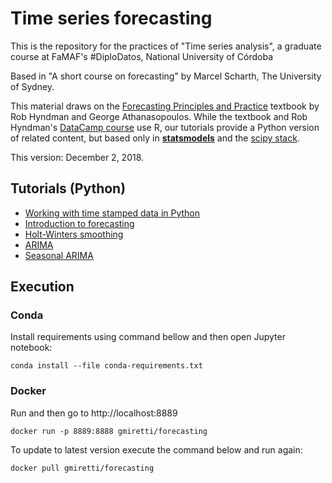 # Time series forecasting

This is the repository for the practices of "Time series analysis", a graduate course at FaMAF's #DiploDatos, National University of Córdoba

Based in "A short course on forecasting" by Marcel Scharth, The University of Sydney.

This material draws on the [Forecasting Principles and Practice](https://www.otexts.org/fpp2) textbook by Rob Hyndman and George Athanasopoulos. While the textbook and Rob Hyndman's [DataCamp course](https://www.datacamp.com/courses/forecasting-using-r) use R, our tutorials provide a Python version of related content, but based only in [**statsmodels**](https://www.statsmodels.org) and the [scipy stack](https://www.scipy.org/stackspec.html).

This version: December 2, 2018.

## Tutorials (Python)

* [Working with time stamped data in Python](https://github.com/gmiretti/forecasting/blob/master/Tutorial01%20Time%20Stamped.ipynb)
* [Introduction to forecasting](https://github.com/gmiretti/Forecasting/blob/master/Tutorial02%20Forecasting.ipynb)
* [Holt-Winters smoothing](https://github.com/gmiretti/Forecasting/blob/master/Tutorial03%20Holt%20Winters%20Smoothing.ipynb)
* [ARIMA](https://github.com/gmiretti/Forecasting/blob/master/Tutorial04%20ARIMA.ipynb)
* [Seasonal ARIMA](https://github.com/gmiretti/Forecasting/blob/master/Tutorial05%20Seasonal%20ARIMA.ipynb)

## Execution

### Conda

Install requirements using command bellow and then open Jupyter notebook:

    conda install --file conda-requirements.txt

### Docker

Run and then go to http://localhost:8889

    docker run -p 8889:8888 gmiretti/forecasting

To update to latest version execute the command below and run again:

    docker pull gmiretti/forecasting

